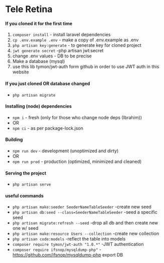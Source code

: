 # Tele Retina

#### If you cloned it for the first time

1. `composer install` - install laravel dependencies
2. `cp .env.example .env` - make a copy of .env.example as .env
3. `php artisan key:generate` - to generate key for cloned project
4.   `jwt generate secret` -php artisan jwt:secret
5. change .env values - DB to be precise
6. Make a database (mysql)
7. use this lib tymon/jwt-auth form github in order to use JWT auth in this website

#### If you just cloned OR database changed

-   `php artisan migrate`

#### Installing (node) dependencies

-   `npm i` - fresh (only for those who change node deps (Ibrahim))
-   OR
-   `npm ci` - as per package-lock.json

#### Building

-   `npm run dev` - development (unoptimized and dirty)
-   OR
-   `npm run prod` - production (optimized, minimized and cleaned)

#### Serving the project

-   `php artisan serve`

#### useful commands 
-   `php artisan make:seeder SeederNameTableSeeder` -create new seed
-   `php artisan db:seed --class=SeederNameTableSeeder` -seed a specific seed
-   `php artisan migrate:refresh --seed` -drop all db and then create new one w/ seed
-   `php artisan make:resource Users --collection` -create new collection
-   `php artisan code:models` -reflect the table into models
-   `composer require tymon/jwt-auth "1.0.*"` -JWT authentication
-   `composer require ifsnop/mysqldump-php"` -https://github.com/ifsnop/mysqldump-php export DB


